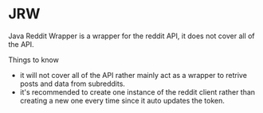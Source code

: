 # JRW
Java Reddit Wrapper is a wrapper for the reddit API, it does not cover all of the API.

Things to know
- it will not cover all of the API rather mainly act as a wrapper to retrive posts and data from subreddits.
- it's recommended to create one instance of the reddit client rather than creating a new one every time since it auto updates the token.
